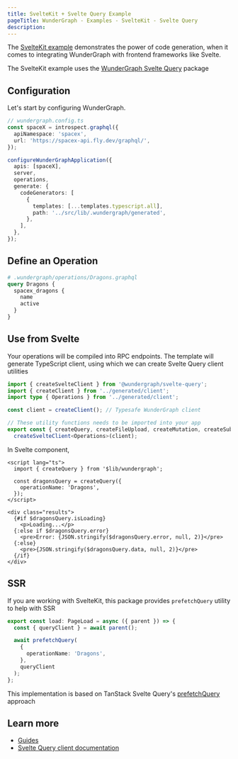 ```yaml
---
title: SvelteKit + Svelte Query Example
pageTitle: WunderGraph - Examples - SvelteKit - Svelte Query
description:
---
```


The [SvelteKit example](https://github.com/wundergraph/wundergraph/tree/main/examples/sveltekit) demonstrates the power of
code generation,
when it comes to integrating WunderGraph with frontend frameworks like Svelte.

The SvelteKit example uses the [WunderGraph Svelte Query](/docs/clients-reference/svelte-query) package

## Configuration

Let's start by configuring WunderGraph.

```typescript
// wundergraph.config.ts
const spaceX = introspect.graphql({
  apiNamespace: 'spacex',
  url: 'https://spacex-api.fly.dev/graphql/',
});

configureWunderGraphApplication({
  apis: [spaceX],
  server,
  operations,
  generate: {
    codeGenerators: [
      {
        templates: [...templates.typescript.all],
        path: '../src/lib/.wundergraph/generated',
      },
    ],
  },
});
```

## Define an Operation

```graphql
# .wundergraph/operations/Dragons.graphql
query Dragons {
  spacex_dragons {
    name
    active
  }
}
```

## Use from Svelte

Your operations will be compiled into RPC endpoints. The template will generate TypeScript client, using which we can create Svelte Query client utilities

```ts
import { createSvelteClient } from '@wundergraph/svelte-query';
import { createClient } from '../generated/client';
import type { Operations } from '../generated/client';

const client = createClient(); // Typesafe WunderGraph client

// These utility functions needs to be imported into your app
export const { createQuery, createFileUpload, createMutation, createSubscription, getAuth, getUser, queryKey } =
  createSvelteClient<Operations>(client);
```

In Svelte component,

```svelte
<script lang="ts">
  import { createQuery } from '$lib/wundergraph';

  const dragonsQuery = createQuery({
    operationName: 'Dragons',
  });
</script>

<div class="results">
  {#if $dragonsQuery.isLoading}
    <p>Loading...</p>
  {:else if $dragonsQuery.error}
    <pre>Error: {JSON.stringify($dragonsQuery.error, null, 2)}</pre>
  {:else}
    <pre>{JSON.stringify($dragonsQuery.data, null, 2)}</pre>
  {/if}
</div>
```

## SSR

If you are working with SvelteKit, this package provides `prefetchQuery` utility to help with SSR

```ts
export const load: PageLoad = async ({ parent }) => {
  const { queryClient } = await parent();

  await prefetchQuery(
    {
      operationName: 'Dragons',
    },
    queryClient
  );
};
```

This implementation is based on TanStack Svelte Query's [prefetchQuery](https://tanstack.com/query/v4/docs/svelte/ssr#using-prefetchquery) approach

## Learn more

- [Guides](/docs/guides)
- [Svelte Query client documentation](/docs/clients-reference/svelte-query)
